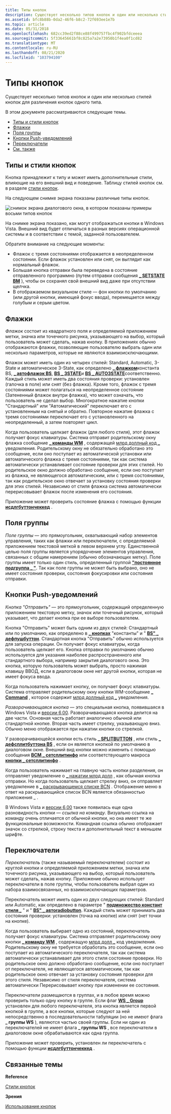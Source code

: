 ```yaml
---
title: Типы кнопок
description: Существует несколько типов кнопок и один или несколько стилей кнопок для различения кнопок одного типа.
ms.assetid: bfc8b88b-0da2-46f6-b8c2-72f693ee1e7b
ms.topic: article
ms.date: 05/31/2018
ms.openlocfilehash: 682cc39ed2f88ce88f499757fbc4f902bfdceeea
ms.sourcegitcommit: 5f33645661bf8c825a7a2e73950b1f4ea0f1cd82
ms.translationtype: MT
ms.contentlocale: ru-RU
ms.lasthandoff: 08/21/2020
ms.locfileid: "103794100"
---
```

# <a name="button-types"></a>Типы кнопок

Существует несколько типов кнопок и один или несколько стилей кнопок для различения кнопок одного типа.

В этом документе рассматриваются следующие темы.

-   [Типы и стили кнопок](#button-types-and-styles)
-   [Флажки](#check-boxes)
-   [Поля группы](#group-boxes)
-   [Кнопки Push-уведомлений](#push-buttons)
-   [Переключатели](#radio-buttons)
-   [См. также](#related-topics)

## <a name="button-types-and-styles"></a>Типы и стили кнопок

Кнопка принадлежит к типу и может иметь дополнительные стили, влияющие на его внешний вид и поведение. Таблицу стилей кнопок см. в разделе [стили кнопок](button-styles.md).

На следующем снимке экрана показаны различные типы кнопок.

![снимок экрана диалогового окна, в котором показаны примеры восьми типов кнопок](images/buttontypes.png)

На снимке экрана показано, как могут отображаться кнопки в Windows Vista. Внешний вид будет отличаться в разных версиях операционной системы и в соответствии с темой, заданной пользователем.

Обратите внимание на следующие моменты:

-   Флажок с тремя состояниями отображается в неопределенном состоянии. Если флажок установлен или снят, он выглядит как нормальный флажок.
-   Большая кнопка отправки была переведена в состояние отправленного программно (путем отправки сообщения [**\_ SETSTATE BM**](bm-setstate.md) ), чтобы он сохранял свой внешний вид даже при отсутствии щелчка.
-   В отображаемом визуальном стиле — фон кнопки по умолчанию (или другой кнопки, имеющей фокус ввода), перемещается между голубым и серым цветом.

## <a name="check-boxes"></a>Флажки

*Флажок* состоит из квадратного поля и определяемой приложением метки, значка или точечного рисунка, указывающего на выбор, который пользователь может сделать, нажав кнопку. В приложениях обычно отображаются флажки, позволяющие пользователю выбрать один или несколько параметров, которые не являются взаимоисключающими.

Флажок может иметь один из четырех стилей: Standard, Automatic, 3-State и автоматическое 3-State, как определено [**\_ флажком**](button-styles.md)константа BS, [**\_ автофлажок BS**](button-styles.md), [**BS \_ 3STATE**](button-styles.md)и [**BS \_ AUTO3STATE**](button-styles.md)соответственно. Каждый стиль может иметь два состояния проверки: установлен (галочка в поле) или снят (без флажка). Кроме того, флажок с тремя состояниями может полагаться на неопределенное состояние (Затененный флажок внутри флажка), что может означать, что пользователь не сделал выбор. Многократное нажатие кнопки "Стандартный" или "Автоматический" переключает его с установленным на снятый и обратно. Повторное нажатие флажка с тремя состояниями переключает его с установленного на неопределенный, а затем повторяет цикл.

Когда пользователь щелкает флажок (для любого стиля), этот флажок получает фокус клавиатуры. Система отправит родительскому окну флажка сообщение [**\_ команды WM**](/windows/desktop/menurc/wm-command) , содержащей [млрд доллный код \_](bn-clicked.md) уведомления. Родительскому окну не обязательно обработано это сообщение, если оно поступает из автоматической установки или автоматического флажка с тремя состояниями, так как система автоматически устанавливает состояние проверки для этих стилей. Но родительское окно должно обработано сообщение, если оно поступает из флажка, не являющегося автоматическим, или с тремя состояниями, так как родительское окно отвечает за установку состояния проверки для этих стилей. Независимо от стиля флажка система автоматически перерисовывает флажок после изменения его состояния.

Приложение может проверить состояние флажка с помощью функции [**исдлгбуттончеккед**](/windows/desktop/api/Winuser/nf-winuser-isdlgbuttonchecked) .

## <a name="group-boxes"></a>Поля группы

*Поле группы* — это прямоугольник, охватывающий набор элементов управления, таких как флажки или переключатели, с определяемой приложением текстовой меткой в левом верхнем углу. Единственной целью поля группы является упорядочение элементов управления, связанных с общим намерением (обычно обозначающих метку). Поле группы имеет только один стиль, определенный группой [**"постоянное подгруппа \_ "**](button-styles.md). Так как поле группы не может быть выбрано, оно не имеет состояния проверки, состояния фокусировки или состояния отправки.

## <a name="push-buttons"></a>Кнопки Push-уведомлений

*Кнопка "Отправить"* — это прямоугольник, содержащий определенную приложением текстовую метку, значок или точечный рисунок, который указывает, что делает кнопка при ее выборе пользователем.

Кнопка "Отправить" может быть одним из двух стилей: Стандартный или по умолчанию, как определено в [**\_ кнопках**](button-styles.md) "константы" и " [**BS" \_ дефпушбуттон**](button-styles.md). Стандартная кнопка "Отправить" обычно используется для запуска операции. Он получает фокус клавиатуры, когда пользователь щелкает его. Кнопка отправки по умолчанию обычно используется для указания наиболее распространенного или стандартного выбора, например закрытия диалогового окна. Это кнопка, которую пользователь может выбрать, просто нажимая клавишу ВВОД, если в диалоговом окне нет другой кнопки, которая не имеет фокуса ввода.

Когда пользователь нажимает кнопку, он получает фокус клавиатуры. Система отправляет родительскому окну кнопки WM-сообщение [**\_ Command**](/windows/desktop/menurc/wm-command) , которое содержит [млрд доллный код \_](bn-clicked.md) уведомления.

*Разворачивающаяся кнопка* — это специальная кнопка, появившаяся в Windows Vista и [версии 6,00](common-control-versions.md). Разворачивающаяся кнопка делится на две части. Основная часть работает аналогично обычной или стандартной кнопке. Вторая часть имеет стрелку, указывающую вниз. Обычно меню отображается при нажатии кнопки со стрелкой.

У разворачивающейся кнопки есть стиль [**\_ SPLITBUTTON**](button-styles.md) , или стиль [**\_ дефсплитбуттона BS**](button-styles.md) , если он является кнопкой по умолчанию в диалоговом окне. Внешний вид кнопки можно изменить с помощью сообщения [**BCM \_ сетсплитинфо**](bcm-setsplitinfo.md) или соответствующего макроса [**кнопки \_ сетсплитинфо**](/windows/desktop/api/Commctrl/nf-commctrl-button_setsplitinfo) .

Когда пользователь нажимает на главную часть кнопки разделения, он отправляет уведомление о [ \_ нажатии млрд долл](bn-clicked.md) , как обычная кнопка отправки. Но когда пользователь щелкает стрелку вниз, он отправляет уведомление в [ \_ раскрывающемся списке BCN](bcn-dropdown.md) . Отображение меню в ответ на раскрывающийся список BCN является обязанностью приложения \_ .

В Windows Vista и [версии 6,00](common-control-versions.md) также появилась еще одна разновидность кнопки — *ссылка на команду*. Визуально ссылка на команду очень отличается от обычной кнопки, но она имеет те же функциональные возможности. Командная ссылка обычно отображает значок со стрелкой, строку текста и дополнительный текст в меньшем шрифте.

## <a name="radio-buttons"></a>Переключатели

*Переключатель* (также называемый переключателем) состоит из круглой кнопки и определяемой приложением метки, значка или точечного рисунка, указывающего на выбор, который пользователь может сделать, нажав кнопку. Приложение обычно использует переключатели в поле группы, чтобы пользователь выбрал один из набора взаимосвязанных, но взаимоисключающих параметров.

Переключатель может иметь один из двух следующих стилей: Standard или Automatic, как определено в параметре " [**подмножество констант стиля \_**](button-styles.md) " и " [**BS" \_ автоradiobutton**](button-styles.md). Каждый стиль может принимать два состояния проверки: установлен (точка на кнопке) или снят (нет точки на кнопке).

Когда пользователь выбирает одно из состояний, переключатель получает фокус клавиатуры. Система отправляет родительскому окну кнопки [**\_ команду WM**](/windows/desktop/menurc/wm-command) , содержащую [млрд долл \_](bn-clicked.md) код уведомления. Родительскому окну не требуется обработать это сообщение, если оно поступает из автоматического переключателя, так как система автоматически устанавливает для этого стиля состояние проверки. Но родительское окно должно обработано сообщение, если оно поступает от переключателя, не являющегося автоматическим, так как родительское окно отвечает за установку состояния проверки для этого стиля. Независимо от стиля переключателя, система автоматически Перерисовывает кнопку при изменении ее состояния.

Переключатели размещаются в группах, и в любое время можно проверить только одну кнопку в группе. Если флаг [**WS \_ Group**](/windows/desktop/winmsg/window-styles) установлен для любого переключателя, эта кнопка является первой кнопкой в группе, а все кнопки, которые следуют за ней непосредственно в последовательности табуляции (но не имеют флага **\_ группы WS** ), являются частью своей группы. Если ни один из переключателей не имеет флага **\_ группы WS** , все переключатели в диалоговом окне обрабатываются как одна группа.

Приложение может проверить, установлен ли переключатель с помощью функции [**исдлгбуттончеккед**](/windows/desktop/api/Winuser/nf-winuser-isdlgbuttonchecked) .

## <a name="related-topics"></a>Связанные темы

<dl> <dt>

**Reference**
</dt> <dt>

[Стили кнопок](button-styles.md)
</dt> <dt>

**Зрения**
</dt> <dt>

[Использование кнопок](using-buttons.md)
</dt> </dl>

 

 